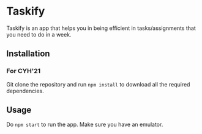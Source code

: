 # Taskify

Taskify is an app that helps you in being efficient in tasks/assignments that you need to do in a week.

## Installation

### For CYH'21
Git clone the repository and run `npm install` to download all the required dependencies.

## Usage
Do `npm start` to run the app. Make sure you have an emulator.
